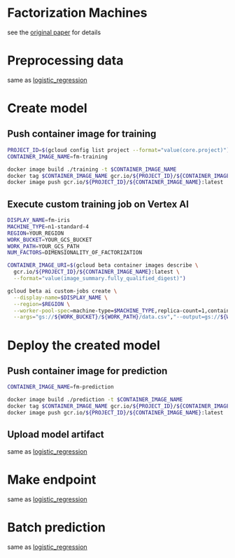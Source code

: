 # Factorization Machines
see the [original paper](https://www.researchgate.net/publication/220766482_Factorization_Machines) for details

# Preprocessing data
same as [logistic_regression](https://github.com/imaiyu625/vertexai-custom-models/blob/main/logistic_regression/README.md#preprocessing-data)

# Create model
## Push container image for training
```bash
PROJECT_ID=$(gcloud config list project --format="value(core.project)")
CONTAINER_IMAGE_NAME=fm-training

docker image build ./training -t $CONTAINER_IMAGE_NAME
docker tag $CONTAINER_IMAGE_NAME gcr.io/${PROJECT_ID}/${CONTAINER_IMAGE_NAME}:latest
docker image push gcr.io/${PROJECT_ID}/${CONTAINER_IMAGE_NAME}:latest
```

## Execute custom training job on Vertex AI
```bash
DISPLAY_NAME=fm-iris
MACHINE_TYPE=n1-standard-4
REGION=YOUR_REGION
WORK_BUCKET=YOUR_GCS_BUCKET
WORK_PATH=YOUR_GCS_PATH
NUM_FACTORS=DIMENSIONALITY_OF_FACTORIZATION

CONTAINER_IMAGE_URI=$(gcloud beta container images describe \
  gcr.io/${PROJECT_ID}/${CONTAINER_IMAGE_NAME}:latest \
  --format="value(image_summary.fully_qualified_digest)")

gcloud beta ai custom-jobs create \
  --display-name=$DISPLAY_NAME \
  --region=$REGION \
  --worker-pool-spec=machine-type=$MACHINE_TYPE,replica-count=1,container-image-uri=$CONTAINER_IMAGE_URI \
  --args="gs://${WORK_BUCKET}/${WORK_PATH}/data.csv","--output=gs://${WORK_BUCKET}/${WORK_PATH}/${DISPLAY_NAME}/","--nfactors=${NUM_FACTORS}"
```

# Deploy the created model
## Push container image for prediction
```bash
CONTAINER_IMAGE_NAME=fm-prediction

docker image build ./prediction -t $CONTAINER_IMAGE_NAME
docker tag $CONTAINER_IMAGE_NAME gcr.io/${PROJECT_ID}/${CONTAINER_IMAGE_NAME}:latest
docker image push gcr.io/${PROJECT_ID}/${CONTAINER_IMAGE_NAME}:latest
```

## Upload model artifact
same as [logistic_regression](https://github.com/imaiyu625/vertexai-custom-models/blob/main/logistic_regression/README.md#upload-model-artifact)

# Make endpoint
same as [logistic_regression](https://github.com/imaiyu625/vertexai-custom-models/blob/main/logistic_regression/README.md#make-endpoint)

# Batch prediction
same as [logistic_regression](https://github.com/imaiyu625/vertexai-custom-models/blob/main/logistic_regression/README.md#batch-prediction)
